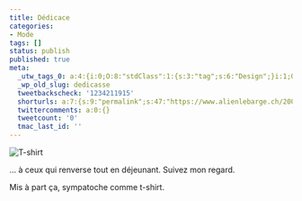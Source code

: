 ```yaml
---
title: Dédicace
categories:
- Mode
tags: []
status: publish
published: true
meta:
  _utw_tags_0: a:4:{i:0;O:8:"stdClass":1:{s:3:"tag";s:6:"Design";}i:1;O:8:"stdClass":1:{s:3:"tag";s:4:"Mode";}i:2;O:8:"stdClass":1:{s:3:"tag";s:9:"Personnel";}i:3;O:8:"stdClass":1:{s:3:"tag";s:8:"T-shirts";}}
  _wp_old_slug: dedicasse
  tweetbackscheck: '1234211915'
  shorturls: a:7:{s:9:"permalink";s:47:"https://www.alienlebarge.ch/2007/08/06/dedicace/";s:7:"tinyurl";s:25:"https://tinyurl.com/cy9opd";s:4:"isgd";s:17:"https://is.gd/iQ0k";s:5:"bitly";s:20:"https://bit.ly/2r1L4T";s:5:"snipr";s:22:"https://snipr.com/bj104";s:5:"snurl";s:22:"https://snurl.com/bj104";s:7:"snipurl";s:24:"https://snipurl.com/bj104";}
  twittercomments: a:0:{}
  tweetcount: '0'
  tmac_last_id: ''
---
```

<img src="https://dlgjp9x71cipk.cloudfront.net/2007/08/dejeuner.png" alt="T-shirt" />

... à ceux qui renverse tout en déjeunant. Suivez mon regard.

Mis à part ça, sympatoche comme t-shirt.
